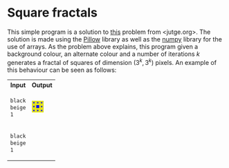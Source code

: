 # Square fractals

This simple program is a solution to [this](https://jutge.org/problems/P11007_ca) problem from <jutge.org>. 
The solution is made using the [Pillow](https://pillow.readthedocs.io/en/stable/#) library as well as the [numpy](https://numpy.org/) library for the use of arrays.
As the problem above explains, this program given a background colour,
an alternate colour and a number of iterations $k$ generates a fractal of squares of dimension $(3^k, 3^{k})$ pixels.
An example of this behaviour can be seen as follows:


<table>
<tr>
<th>Input</th>
<th>Output</th>
</tr>
<tr>
<td>

```
black
beige
1
```

</td>
<td>

<img src='output.png' alt='test' width=''>

</td>
</tr>
<tr>
<td>

```
black
beige
1
```

</td>
<td>
</td>
</tr>
</table>

